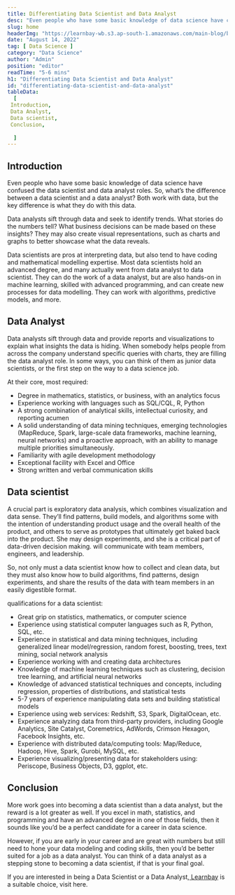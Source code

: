 ```yaml
---
title: Differentiating Data Scientist and Data Analyst
desc: "Even people who have some basic knowledge of data science have confused the data scientist and data analyst roles. So, what’s the difference between a data scientist and a data analyst? Both work with data, but the key difference is what they do with this data..."
slug: home
headerImg: "https://learnbay-wb.s3.ap-south-1.amazonaws.com/main-blog/blog/diff1.jpg"
date: "August 14, 2022"
tag: [ Data Science ]
category: "Data Science"
author: "Admin"
position: "editor"
readTime: "5-6 mins"
h1: "Differentiating Data Scientist and Data Analyst"
id: "differentiating-data-scientist-and-data-analyst"
tableData:
  [
 Introduction,
 Data Analyst,
 Data scientist,
 Conclusion,
    
  ]
---
```


## Introduction

Even people who have some basic knowledge of data science have confused the data scientist and data analyst roles. So, what’s the difference between a data scientist and a data analyst? Both work with data, but the key difference is what they do with this data.

Data analysts sift through data and seek to identify trends. What stories do the numbers tell? What business decisions can be made based on these insights? They may also create visual representations, such as charts and graphs to better showcase what the data reveals.

Data scientists are pros at interpreting data, but also tend to have coding and mathematical modelling expertise. Most data scientists hold an advanced degree, and many actually went from data analyst to data scientist. They can do the work of a data analyst, but are also hands-on in machine learning, skilled with advanced programming, and can create new processes for data modelling. They can work with algorithms, predictive models, and more.


## Data Analyst

Data analysts sift through data and provide reports and visualizations to explain what insights the data is hiding. When somebody helps people from across the company understand specific queries with charts, they are filling the data analyst role. In some ways, you can think of them as junior data scientists, or the first step on the way to a data science job.

At their core, most required:



* Degree in mathematics, statistics, or business, with an analytics focus
* Experience working with languages such as SQL/CQL, R, Python
* A strong combination of analytical skills, intellectual curiosity, and reporting acumen
* A solid understanding of data mining techniques, emerging technologies (MapReduce, Spark, large-scale data frameworks, machine learning, neural networks) and a proactive approach, with an ability to manage multiple priorities simultaneously.
* Familiarity with agile development methodology
* Exceptional facility with Excel and Office
* Strong written and verbal communication skills


## Data scientist

A crucial part is exploratory data analysis, which combines visualization and data sense. They’ll find patterns, build models, and algorithms some with the intention of understanding product usage and the overall health of the product, and others to serve as prototypes that ultimately get baked back into the product. She may design experiments, and she is a critical part of data-driven decision making. will communicate with team members, engineers, and leadership.

So, not only must a data scientist know how to collect and clean data, but they must also know how to build algorithms, find patterns, design experiments, and share the results of the data with team members in an easily digestible format.

qualifications for a data scientist:



* Great grip on statistics, mathematics, or computer science
* Experience using statistical computer languages such as R, Python, SQL, etc.
* Experience in statistical and data mining techniques, including generalized linear model/regression, random forest, boosting, trees, text mining, social network analysis
* Experience working with and creating data architectures
* Knowledge of machine learning techniques such as clustering, decision tree learning, and artificial neural networks
* Knowledge of advanced statistical techniques and concepts, including regression, properties of distributions, and statistical tests
* 5-7 years of experience manipulating data sets and building statistical models
* Experience using web services: Redshift, S3, Spark, DigitalOcean, etc.
* Experience analyzing data from third-party providers, including Google Analytics, Site Catalyst, Coremetrics, AdWords, Crimson Hexagon, Facebook Insights, etc.
* Experience with distributed data/computing tools: Map/Reduce, Hadoop, Hive, Spark, Gurobi, MySQL, etc.
* Experience visualizing/presenting data for stakeholders using: Periscope, Business Objects, D3, ggplot, etc.


## Conclusion

More work goes into becoming a data scientist than a data analyst, but the reward is a lot greater as well. If you excel in math, statistics, and programming and have an advanced degree in one of those fields, then it sounds like you’d be a perfect candidate for a career in data science.

However, if you are early in your career and are great with numbers but still need to hone your data modeling and coding skills, then you’d be better suited for a job as a data analyst. You can think of a data analyst as a stepping stone to becoming a data scientist, if that is your final goal.

If you are interested in being a Data Scientist or a Data Analyst,[ Learnbay](http://learnbay.co/) is a suitable choice, visit here.
